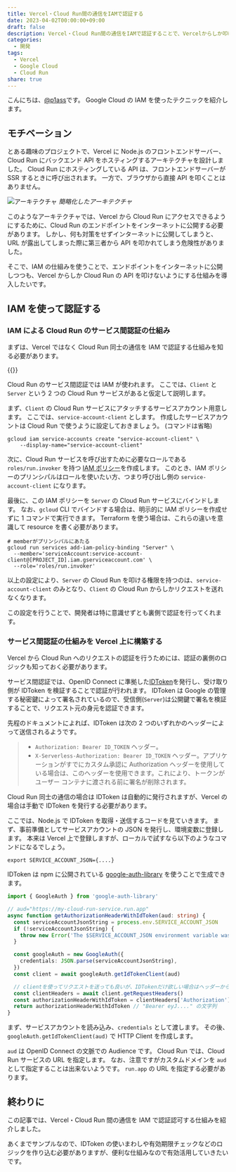 ```yaml
---
title: Vercel・Cloud Run間の通信をIAMで認証する
date: 2023-04-02T00:00:00+09:00
draft: false
description: Vercel・Cloud Run間の通信をIAMで認証することで、Vercelからしか叩けないAPIを作る方法を調べました
categories:
  - 開発
tags:
  - Vercel
  - Google Cloud
  - Cloud Run
share: true
---
```


こんにちは、[@p1ass](https://twitter.com)です。
Google Cloud の IAM を使ったテクニックを紹介します。

## モチベーション

とある趣味のプロジェクトで、Vercel に Node.js のフロントエンドサーバー、Cloud Run にバックエンド API をホスティングするアーキテクチャを設計しました。
Cloud Run にホスティングしている API は、フロントエンドサーバーが SSR するときに呼び出されます。
一方で、ブラウザから直接 API を叩くことはありません。

![アーキテクチャ](/posts/vercel-cloud-run-iam/architecture.png)
_簡略化したアーキテクチャ_

このようなアーキテクチャでは、Vercel から Cloud Run にアクセスできるようにするために、Cloud Run のエンドポイントをインターネットに公開する必要があります。
しかし、何も対策をせずインターネットに公開してしまうと、URL が露出してしまった際に第三者から API を叩かれてしまう危険性がありました。

そこで、IAM の仕組みを使うことで、エンドポイントをインターネットに公開しつつも、Vercel からしか Cloud Run の API を叩けないようにする仕組みを導入したいです。

<!--more-->

## IAM を使って認証する

### IAM による Cloud Run のサービス間認証の仕組み

まずは、Vercel ではなく Cloud Run 同士の通信を IAM で認証する仕組みを知る必要があります。

{{<ex-link url="https://cloud.google.com/run/docs/authenticating/service-to-service?hl=ja">}}

Cloud Run のサービス間認証では IAM が使われます。
ここでは、`Client` と `Server` という 2 つの Cloud Run サービスがあると仮定して説明します。

まず、`Client` の Cloud Run サービスにアタッチするサービスアカウント用意します。
ここでは、`service-account-client` とします。
作成したサービスアカウントは Cloud Run で使うように設定しておきましょう。 (コマンドは省略)

```shell
gcloud iam service-accounts create "service-account-client" \
    --display-name="service-account-client"
```

次に、Cloud Run サービスを呼び出すために必要なロールである `roles/run.invoker` を持つ [IAM ポリシー](https://cloud.google.com/iam/docs/policies?hl=ja)を作成します。
このとき、IAM ポリシーのプリンシパルはロールを使いたい方、つまり呼び出し側の `service-account-client` になります。

最後に、この IAM ポリシーを `Server` の Cloud Run サービスにバインドします。
なお、`gcloud` CLI でバインドする場合は、明示的に IAM ポリシーを作成せずに 1 コマンドで実行できます。
Terraform を使う場合は、これらの違いを意識して resource を書く必要があります。

```shell
# memberがプリンシパルにあたる
gcloud run services add-iam-policy-binding "Server" \
  --member='serviceAccount:service-account-client@[PROJECT_ID].iam.gserviceaccount.com' \
  --role='roles/run.invoker'
```

以上の設定により、`Server` の Cloud Run を叩ける権限を持つのは、`service-account-client` のみとなり、`Client` の Cloud Run からしかリクエストを送れなくなります。

この設定を行うことで、開発者は特に意識せずとも裏側で認証を行ってくれます。

### サービス間認証の仕組みを Vercel 上に構築する

Vercel から Cloud Run へのリクエストの認証を行うためには、認証の裏側のロジックも知っておく必要があります。

サービス間認証では、OpenID Connect に準拠した[IDToken](https://cloud.google.com/docs/authentication/token-types?hl=ja#id)を発行し、受け取り側が IDToken を検証することで認証が行われます。
IDToken は Google の管理する秘密鍵によって署名されているので、受信側(`Server`)は公開鍵で署名を検証することで、リクエスト元の身元を認証できます。

先程のドキュメントによれば、IDToken は次の 2 つのいずれかのヘッダーによって送信されるようです。

> - `Authorization: Bearer ID_TOKEN` ヘッダー。
> - `X-Serverless-Authorization: Bearer ID_TOKEN` ヘッダー。アプリケーションがすでにカスタム承認に Authorization ヘッダーを使用している場合は、このヘッダーを使用できます。これにより、トークンがユーザー コンテナに渡される前に署名が削除されます。

Cloud Run 同士の通信の場合は IDToken は自動的に発行されますが、Vercel の場合は手動で IDToken を発行する必要があります。

ここでは、Node.js で IDToken を取得・送信するコードを見ていきます。
まず、事前準備としてサービスアカウントの JSON を発行し、環境変数に登録します。
本来は Vercel 上で登録しますが、ローカルで試すなら以下のようなコマンドになるでしょう。

```shell
export SERVICE_ACCOUNT_JSON={....}
```

IDToken は npm に公開されている [google-auth-library](https://www.npmjs.com/package/google-auth-library) を使うことで生成できます。

```typescript
import { GoogleAuth } from 'google-auth-library'

// aud="https://my-cloud-run-service.run.app"
async function getAuthorizationHeaderWithIdToken(aud: string) {
  const serviceAccountJsonString = process.env.SERVICE_ACCOUNT_JSON
  if (!serviceAccountJsonString) {
    throw new Error('The $SERVICE_ACCOUNT_JSON environment variable was not found')
  }

  const googleAuth = new GoogleAuth({
    credentials: JSON.parse(serviceAccountJsonString),
  })
  const client = await googleAuth.getIdTokenClient(aud)

  // clientを使ってリクエストを送っても良いが、IDTokenだけ欲しい場合はヘッダーから抜き出す
  const clientHeaders = await client.getRequestHeaders()
  const authorizationHeaderWithIdToken = clientHeaders['Authorization']
  return authorizationHeaderWithIdToken // "Bearer eyJ...." の文字列
}
```

まず、サービスアカウントを読み込み、`credentials` として渡します。
その後、`googleAuth.getIdTokenClient(aud)` で HTTP Client を作成します。

`aud` は OpenID Connect の文脈での Audience です。
Cloud Run では、Cloud Run サービスの URL を指定します。
なお、注意ですがカスタムドメインを `aud` として指定することは出来ないようです。 `run.app` の URL を指定する必要があります。

## 終わりに

この記事では、Vercel・Cloud Run 間の通信を IAM で認証認可する仕組みを紹介しました。

あくまでサンプルなので、IDToken の使いまわしや有効期限チェックなどのロジックを作り込む必要がありますが、便利な仕組みなので有効活用していきたいです。
